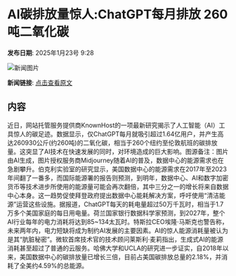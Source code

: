 # AI碳排放量惊人:ChatGPT每月排放 260 吨二氧化碳

**发布日期**: 2025年1月23号 9:28

![新闻图片](https://pic.chinaz.com/picmap/202412271704357904_2.jpg)

**新闻链接**: [点击查看原文](https://www.aibase.com/zh/news/14945)

## 内容

近日，网站托管服务提供商KnownHost的一项最新研究揭示了人工智能（AI）工具惊人的碳足迹。数据显示，仅ChatGPT每月就吸引超过1.64亿用户，并产生高达260930公斤(约260吨)的二氧化碳，相当于260个纽约至伦敦航班的碳排放量。这突显了AI技术在快速发展的同时，对环境造成的巨大影响。图源备注：图片由AI生成，图片授权服务商Midjourney随着AI的普及，数据中心的能源需求也在急剧攀升。伯克利实验室的研究显示，美国数据中心的能源需求在2017年至2023年间翻了一番多，而国际能源署的报告则预测，到明年，数据中心、AI和数字加密货币等技术进步所使用的能源量可能会再次翻倍，其中三分之一的增长将来自数据中心本身。这一趋势促使拜登政府提出数据中心能耗解决方案，呼吁使用“清洁能源”运营这些设施。据报道，ChatGPT每天的耗电量超过50万千瓦时，相当于1.7万多个美国家庭的每日用电量。荷兰国家银行数据科学家预测，到2027年，整个AI行业每年的电力消耗将达到85~134太瓦时。特斯拉CEO埃隆·马斯克也警告称，未来两年内，电力短缺将成为制约AI发展的主要因素。AI的惊人能源消耗量被认为是其“肮脏秘密”。微软首席技术官的技术顾问莱斯利·麦莉指出，生成式AI的能源消耗甚至超过了普通的云服务。哈佛大学和UCLA的研究进一步证实，自2018年以来，美国数据中心的碳排放量已增长三倍，目前占美国碳排放总量的2.18%，并消耗了全美约4.59%的总能源。
